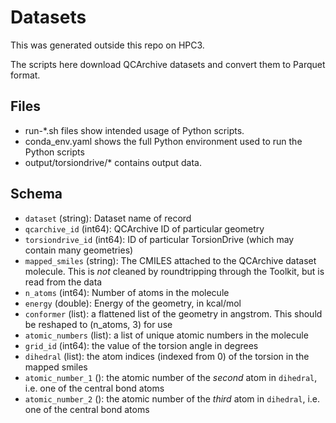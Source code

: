 # Datasets

This was generated outside this repo on HPC3.

The scripts here download QCArchive datasets and convert them to Parquet format.

## Files

- run-*.sh files show intended usage of Python scripts.
- conda_env.yaml shows the full Python environment used to run the Python scripts
- output/torsiondrive/* contains output data.

## Schema

* `dataset` (string): Dataset name of record
* `qcarchive_id` (int64): QCArchive ID of particular geometry
* `torsiondrive_id` (int64): ID of particular TorsionDrive (which may contain many geometries)
* `mapped_smiles` (string): The CMILES attached to the QCArchive dataset molecule. This is *not* cleaned by roundtripping through the Toolkit, but is read from the data
* `n_atoms` (int64): Number of atoms in the molecule
* `energy` (double): Energy of the geometry, in kcal/mol
* `conformer` (list<double>): a flattened list of the geometry in angstrom. This should be reshaped to (n_atoms, 3) for use
* `atomic_numbers` (list<int64>): a list of unique atomic numbers in the molecule
* `grid_id` (int64): the value of the torsion angle in degrees
* `dihedral` (list<int64>): the atom indices (indexed from 0) of the torsion in the mapped smiles
* `atomic_number_1` (<int64>): the atomic number of the *second* atom in `dihedral`, i.e. one of the central bond atoms
* `atomic_number_2` (<int64>): the atomic number of the *third* atom in `dihedral`, i.e. one of the central bond atoms
